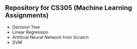 ## Repository for CS305 (Machine Learning Assignments)

- Decision Tree
- Linear Regression
- Artificial Neural Network from Scratch
- SVM
